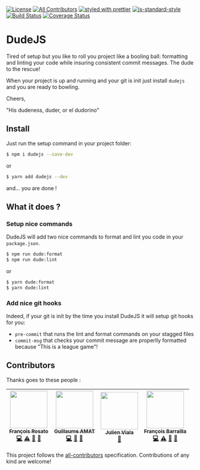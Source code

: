 [![License][license-image]][license-url]
[![All Contributors](https://img.shields.io/badge/all_contributors-4-orange.svg?style=flat-square)](#contributors)
[![styled with prettier][prettier-image]][prettier-url]
[![js-standard-style][eslint-image]][eslint-url]
[![Build Status][travis-image]][travis-url]
[![Coverage Status][coveralls-image]][coveralls-url]

[travis-image]: https://travis-ci.org/frosato-ekino/dudejs.svg?branch=develop
[travis-url]: https://travis-ci.org/frosato-ekino/dudejs
[coveralls-image]: https://coveralls.io/repos/github/frosato-ekino/dudejs/badge.svg
[coveralls-url]: https://coveralls.io/github/frosato-ekino/dudejs
[license-image]: https://img.shields.io/github/license/frosato-ekino/dudejs.svg?style=flat-square
[license-url]: https://github.com/frosato-ekino/dudejs/blob/develop/LICENSE.md
[prettier-image]: https://img.shields.io/badge/styled_with-prettier-ff69b4.svg?style=flat-square
[prettier-url]: https://github.com/prettier/prettier
[eslint-image]: https://img.shields.io/badge/code%20style-standard-brightgreen.svg
[eslint-url]: http://standardjs.com

[prettier-config-path]: /src/configs/prettierrc.js
[eslint-config-path]: /src/configs/eslintrc.js


# DudeJS

Tired of setup but you like to roll you project like a booling ball: formatting and linting your code while insuring consistent commit messages.
The dude to the rescue!

When your project is up and running and your git is init just install `dudejs` and you are ready to bowling.

Cheers,

"His dudeness, duder, or el dudorino"

## Install
Just run the setup command in your project folder:
```sh
$ npm i dudejs --save-dev
```
or
```sh
$ yarn add dudejs --dev
```

and... you are done !


## What it does ?

### Setup nice commands
DudeJS will add two nice commands to format and lint you code in your `package.json`.

```sh
$ npm run dude:format
$ npm run dude:lint
```
or
```sh
$ yarn dude:format
$ yarn dude:lint
```

### Add nice git hooks

Indeed, if your git is init by the time you install DudeJS it will setup git hooks for you:
* `pre-commit` that runs the lint and format commands on your stagged files
* `commit-msg` that checks your commit message are properlly formatted because "This is a league game"!


## Contributors

Thanks goes to these people :

<!-- ALL-CONTRIBUTORS-LIST:START - Do not remove or modify this section -->
<!-- prettier-ignore -->
| [<img src="https://avatars3.githubusercontent.com/u/31624379?v=4" width="100px;"/><br /><sub><b>François Rosato</b></sub>](https://github.com/frosato-ekino)<br />[💻](https://github.com/frosato-ekino/dudejs/commits?author=frosato-ekino "Code") [⚠️](https://github.com/frosato-ekino/dudejs/commits?author=frosato-ekino "Tests") [📖](https://github.com/frosato-ekino/dudejs/commits?author=frosato-ekino "Documentation") [🤔](#ideas-frosato-ekino "Ideas, Planning, & Feedback") | [<img src="https://avatars3.githubusercontent.com/u/1179174?v=4" width="100px;"/><br /><sub><b>Guillaume AMAT</b></sub>](https://github.com/GuillaumeAmat)<br />[💻](https://github.com/frosato-ekino/dudejs/commits?author=GuillaumeAmat "Code") [📖](https://github.com/frosato-ekino/dudejs/commits?author=GuillaumeAmat "Documentation") [🤔](#ideas-GuillaumeAmat "Ideas, Planning, & Feedback") | [<img src="https://avatars1.githubusercontent.com/u/6979207?v=4" width="100px;"/><br /><sub><b>Julien Viala</b></sub>](https://github.com/mr-wildcard)<br />[🤔](#ideas-mr-wildcard "Ideas, Planning, & Feedback") | [<img src="https://avatars2.githubusercontent.com/u/11709778?v=4" width="100px;"/><br /><sub><b>François Barrailla</b></sub>](https://github.com/fbarrailla)<br />[💻](https://github.com/frosato-ekino/dudejs/commits?author=fbarrailla "Code") [⚠️](https://github.com/frosato-ekino/dudejs/commits?author=fbarrailla "Tests") [📖](https://github.com/frosato-ekino/dudejs/commits?author=fbarrailla "Documentation") [🤔](#ideas-fbarrailla "Ideas, Planning, & Feedback")|
| :---: | :---: | :---: | :---: |
<!-- ALL-CONTRIBUTORS-LIST:END -->

This project follows the
[all-contributors](https://github.com/kentcdodds/all-contributors)
specification. Contributions of any kind are welcome!
